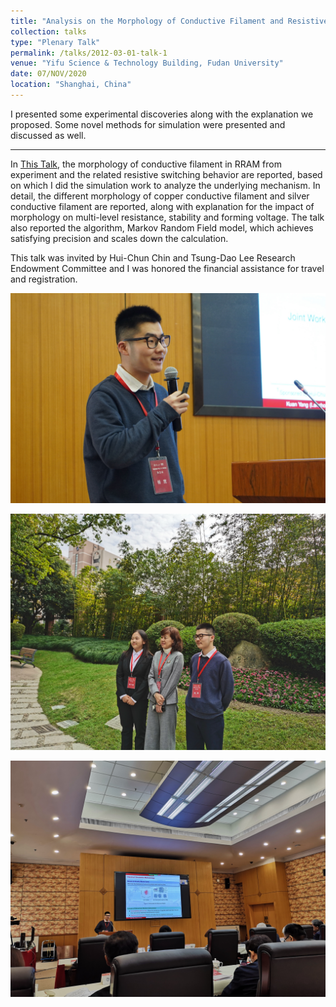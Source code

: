 ```yaml
---
title: "Analysis on the Morphology of Conductive Filament and Resistive Switching Behavior of RRAM by Markov Random Field Simulation"
collection: talks
type: "Plenary Talk"
permalink: /talks/2012-03-01-talk-1
venue: "Yifu Science & Technology Building, Fudan University"
date: 07/NOV/2020
location: "Shanghai, China"
---
```


I presented some experimental discoveries along with the explanation we proposed. Some novel methods for simulation were presented and discussed as well.

---

In [This Talk](http://news.lzu.edu.cn/c/202011/74226.html), the morphology of conductive filament in RRAM from experiment and the related resistive switching behavior are reported, based on which I did the simulation work to analyze the underlying mechanism. In detail, the different morphology of copper conductive filament and silver conductive filament are reported, along with explanation for the impact of morphology on multi-level resistance, stability and forming voltage. The talk also reported the algorithm, Markov Random Field model, which achieves satisfying precision and scales down the calculation. 

This talk was invited by Hui-Chun Chin and Tsung-Dao Lee Research Endowment Committee and I was honored the financial assistance for travel and registration.

![Talk Pic 1](/images/Talk1_Pic1.jpeg)

![Talk Pic 2](/images/Talk1_Pic2.jpeg)

![Talk Pic 3](/images/Talk1_Pic3.jpeg)
